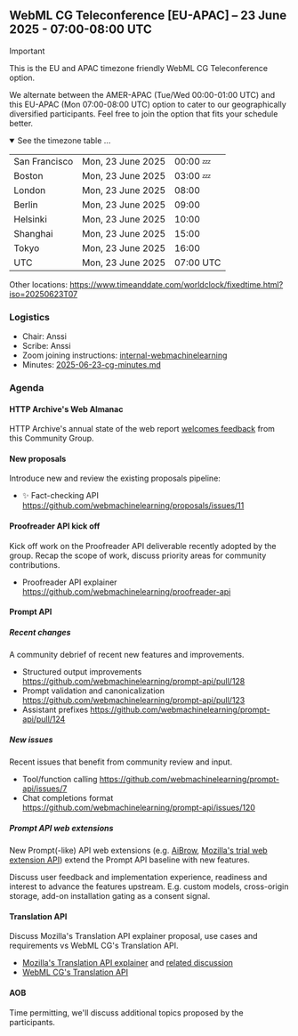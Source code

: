 ## WebML CG Teleconference [EU-APAC] – 23 June 2025 - 07:00-08:00 UTC

> [!IMPORTANT]
> This is the EU and APAC timezone friendly WebML CG Teleconference option.
>
> We alternate between the AMER-APAC (Tue/Wed 00:00-01:00 UTC) and this EU-APAC (Mon 07:00-08:00 UTC) option to cater to our geographically diversified participants. Feel free to join the option that fits your schedule better.

<details open><summary>See the timezone table ...</summary>
<table>
<tr><td> San Francisco <td> Mon, 23 June 2025 <td> 00:00 💤
<tr><td> Boston <td> Mon, 23 June 2025 <td> 03:00 💤
<tr><td> London <td> Mon, 23 June 2025 <td> 08:00  
<tr><td> Berlin <td> Mon, 23 June 2025 <td> 09:00 
<tr><td> Helsinki <td> Mon, 23 June 2025 <td> 10:00 
<tr><td> Shanghai <td> Mon, 23 June 2025 <td> 15:00
<tr><td> Tokyo <td> Mon, 23 June 2025 <td> 16:00
<tr><td> UTC <td> Mon, 23 June 2025 <td> 07:00 UTC
</table>

Other locations: https://www.timeanddate.com/worldclock/fixedtime.html?iso=20250623T07
</details>

### Logistics

* Chair: Anssi
* Scribe: Anssi
* Zoom joining instructions: [internal-webmachinelearning](https://lists.w3.org/Archives/Member/internal-webmachinelearning/2020Apr/0000.html)
* Minutes: [2025-06-23-cg-minutes.md](/telcons/2025-06-23-cg-minutes.md)

### Agenda

#### HTTP Archive's Web Almanac

HTTP Archive's annual state of the web report [welcomes feedback](https://github.com/HTTPArchive/almanac.httparchive.org/issues/4104) from this Community Group.

#### New proposals

Introduce new and review the existing proposals pipeline:

- ✨ Fact-checking API https://github.com/webmachinelearning/proposals/issues/11

#### Proofreader API kick off

Kick off work on the Proofreader API deliverable recently adopted by the group. Recap the scope of work, discuss priority areas for community contributions.

- Proofreader API explainer https://github.com/webmachinelearning/proofreader-api

#### Prompt API

##### Recent changes

A community debrief of recent new features and improvements.

- Structured output improvements https://github.com/webmachinelearning/prompt-api/pull/128
- Prompt validation and canonicalization https://github.com/webmachinelearning/prompt-api/pull/123
- Assistant prefixes https://github.com/webmachinelearning/prompt-api/pull/124

##### New issues

Recent issues that benefit from community review and input.

- Tool/function calling https://github.com/webmachinelearning/prompt-api/issues/7
- Chat completions format https://github.com/webmachinelearning/prompt-api/issues/120

##### Prompt API web extensions

New Prompt(-like) API web extensions (e.g. [AiBrow](https://github.com/axonzeta/aibrow), [Mozilla's trial web extension API](https://github.com/webmachinelearning/proposals/issues/9)) extend the Prompt API baseline with new features.

Discuss user feedback and implementation experience, readiness and interest to advance the features upstream. E.g. custom models, cross-origin storage, add-on installation gating as a consent signal.

#### Translation API

Discuss Mozilla's Translation API explainer proposal, use cases and requirements vs WebML CG's Translation API.

- [Mozilla's Translation API explainer](https://github.com/mozilla/explainers/blob/main/translation.md) and [related discussion](https://github.com/mozilla/standards-positions/issues/1015)
- [WebML CG's Translation API](https://webmachinelearning.github.io/translation-api/)

#### AOB

Time permitting, we'll discuss additional topics proposed by the participants.
